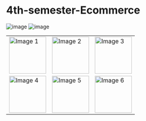 # 4th-semester-Ecommerce
![image](https://github.com/ishuduwal/4th-semester-Ecommerce/assets/115239975/ea461495-7d0a-4800-8d04-75058710b900)
![image](https://github.com/ishuduwal/4th-semester-Ecommerce/assets/115239975/171695f6-24a0-4578-9b55-521e02ff4f75)
<table>
  <tr>
    <td><img src="https://github.com/ishuduwal/4th-semester-Ecommerce/assets/115239975/f9104cbd-2de6-4d8e-82cb-6f8529c272db" alt="Image 1" width="100" height="100"></td>
    <td><img src="https://github.com/ishuduwal/4th-semester-Ecommerce/assets/115239975/5132cfcd-14c4-4148-b22f-2735facbd452" alt="Image 2" width="100" height="100"></td>
    <td><img src="https://github.com/ishuduwal/4th-semester-Ecommerce/assets/115239975/5b1dd603-70a3-47d0-9512-ab6586a3ace5" alt="Image 3" width="100" height="100"></td>
  </tr>
  <tr>
    <td><img src="https://github.com/ishuduwal/4th-semester-Ecommerce/assets/115239975/8b90ccab-b5ad-4beb-91ed-c551f56e2e2e" alt="Image 4" width="100" height="100"></td>
    <td><img src="https://github.com/ishuduwal/4th-semester-Ecommerce/assets/115239975/b8174c42-9cbe-4328-acb0-bc442ae093c9" alt="Image 5" width="100" height="100"></td>
    <td><img src="https://github.com/ishuduwal/4th-semester-Ecommerce/assets/115239975/81524486-c1d8-437a-aada-f61c4a82db4b" alt="Image 6" width="100" height="100"></td>
  </tr>
</table>


